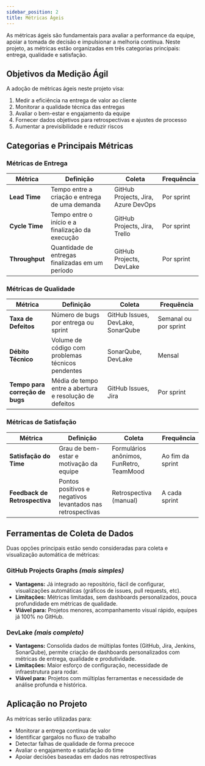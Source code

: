 ```yaml
---
sidebar_position: 2
title: Métricas Ágeis
---
```


As métricas ágeis são fundamentais para avaliar a performance da equipe, apoiar a tomada de decisão e impulsionar a melhoria contínua. Neste projeto, as métricas estão organizadas em três categorias principais: entrega, qualidade e satisfação.

## Objetivos da Medição Ágil

A adoção de métricas ágeis neste projeto visa:

1. Medir a eficiência na entrega de valor ao cliente
2. Monitorar a qualidade técnica das entregas
3. Avaliar o bem-estar e engajamento da equipe
4. Fornecer dados objetivos para retrospectivas e ajustes de processo
5. Aumentar a previsibilidade e reduzir riscos

## Categorias e Principais Métricas

### Métricas de Entrega

| Métrica                 | Definição | Coleta | Frequência |
|------------------------|-----------|--------|------------|
| **Lead Time**          | Tempo entre a criação e entrega de uma demanda | GitHub Projects, Jira, Azure DevOps | Por sprint |
| **Cycle Time**         | Tempo entre o início e a finalização da execução | GitHub Projects, Jira, Trello | Por sprint |
| **Throughput**         | Quantidade de entregas finalizadas em um período | GitHub Projects, DevLake | Por sprint |

### Métricas de Qualidade

| Métrica                 | Definição | Coleta | Frequência |
|------------------------|-----------|--------|------------|
| **Taxa de Defeitos**   | Número de bugs por entrega ou sprint | GitHub Issues, DevLake, SonarQube | Semanal ou por sprint |
| **Débito Técnico**     | Volume de código com problemas técnicos pendentes | SonarQube, DevLake | Mensal |
| **Tempo para correção de bugs** | Média de tempo entre a abertura e resolução de defeitos | GitHub Issues, Jira | Por sprint |

### Métricas de Satisfação

| Métrica                   | Definição | Coleta | Frequência |
|--------------------------|-----------|--------|------------|
| **Satisfação do Time**   | Grau de bem-estar e motivação da equipe | Formulários anônimos, FunRetro, TeamMood | Ao fim da sprint |
| **Feedback de Retrospectiva** | Pontos positivos e negativos levantados nas retrospectivas | Retrospectiva (manual) | A cada sprint |

## Ferramentas de Coleta de Dados

Duas opções principais estão sendo consideradas para coleta e visualização automática de métricas:

### GitHub Projects Graphs *(mais simples)*

- **Vantagens:** Já integrado ao repositório, fácil de configurar, visualizações automáticas (gráficos de issues, pull requests, etc).
- **Limitações:** Métricas limitadas, sem dashboards personalizados, pouca profundidade em métricas de qualidade.
- **Viável para:** Projetos menores, acompanhamento visual rápido, equipes já 100% no GitHub.

### DevLake *(mais completo)*

- **Vantagens:** Consolida dados de múltiplas fontes (GitHub, Jira, Jenkins, SonarQube), permite criação de dashboards personalizados com métricas de entrega, qualidade e produtividade.
- **Limitações:** Maior esforço de configuração, necessidade de infraestrutura para rodar.
- **Viável para:** Projetos com múltiplas ferramentas e necessidade de análise profunda e histórica.

## Aplicação no Projeto

As métricas serão utilizadas para:

- Monitorar a entrega contínua de valor
- Identificar gargalos no fluxo de trabalho
- Detectar falhas de qualidade de forma precoce
- Avaliar o engajamento e satisfação do time
- Apoiar decisões baseadas em dados nas retrospectivas